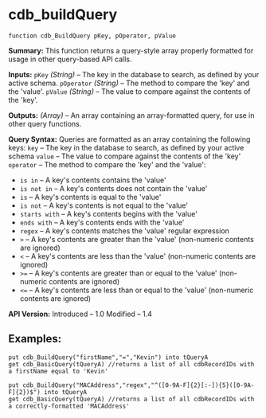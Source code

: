 cdb_buildQuery
==============
`function cdb_BuildQuery pKey, pOperator, pValue`

**Summary:**
This function returns a query-style array properly formatted for usage in other query-based API calls.

**Inputs:**
`pKey` *(String)* – The key in the database to search, as defined by your active schema.
`pOperator` *(String)* – The method to compare the 'key' and the 'value'.
`pValue` *(String)* – The value to compare against the contents of the 'key'.

**Outputs:**
*(Array)* – An array containing an array-formatted query, for use in other query functions.

**Query Syntax:**
Queries are formatted as an array containing the following keys:
`key` – The key in the database to search, as defined by your active schema
`value` – The value to compare against the contents of the 'key'
`operator` – The method to compare the 'key' and the 'value':
* `is in` – A key's contents contains the 'value'
* `is not in` – A key's contents does not contain the 'value'
* `is` – A key's contents is equal to the 'value'
* `is not` – A key's contents is not equal to the 'value'
* `starts with` – A key's contents begins with the 'value'
* `ends with` – A key's contents ends with the 'value'
* `regex` – A key's contents matches the 'value' regular expression
* `>` – A key's contents are greater than the 'value' (non-numeric contents are ignored)
* `<` – A key's contents are less than the 'value' (non-numeric contents are ignored)
* `>=` – A key's contents are greater than or equal to the 'value' (non-numeric contents are ignored)
* `<=` – A key's contents are less than or equal to the 'value' (non-numeric contents are ignored)

**API Version:**
Introduced – 1.0
Modified – 1.4

**Examples:**
-------------
```
put cdb_BuildQuery("firstName","=","Kevin") into tQueryA
get cdb_BasicQuery(tQueryA) //returns a list of all cdbRecordIDs with a firstName equal to 'Kevin'
```

```
put cdb_BuildQuery("MACAddress","regex","^([0-9A-F]{2}[:-]){5}([0-9A-F]{2})$") into tQueryA
get cdb_BasicQuery(tQueryA) //returns a list of all cdbRecordIDs with a correctly-formatted 'MACAddress'
```